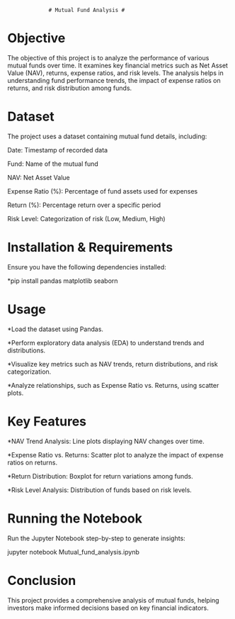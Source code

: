                  # Mutual Fund Analysis #

# Objective

 The objective of this project is to analyze the performance of various mutual funds over time. It examines key financial metrics such as Net Asset Value (NAV), returns, expense ratios, and risk levels. The analysis helps in understanding fund performance trends, the impact of expense ratios on returns, and risk distribution among funds.

# Dataset

The project uses a dataset containing mutual fund details, including:

Date: Timestamp of recorded data

Fund: Name of the mutual fund

NAV: Net Asset Value

Expense Ratio (%): Percentage of fund assets used for expenses

Return (%): Percentage return over a specific period

Risk Level: Categorization of risk (Low, Medium, High)

# Installation & Requirements

Ensure you have the following dependencies installed:

*pip install pandas matplotlib seaborn

# Usage

*Load the dataset using Pandas.

*Perform exploratory data analysis (EDA) to understand trends and distributions.

*Visualize key metrics such as NAV trends, return distributions, and risk categorization.

*Analyze relationships, such as Expense Ratio vs. Returns, using scatter plots.

# Key Features

*NAV Trend Analysis: Line plots displaying NAV changes over time.

*Expense Ratio vs. Returns: Scatter plot to analyze the impact of expense ratios on returns.

*Return Distribution: Boxplot for return variations among funds.

*Risk Level Analysis: Distribution of funds based on risk levels.

# Running the Notebook

Run the Jupyter Notebook step-by-step to generate insights:

jupyter notebook Mutual_fund_analysis.ipynb

# Conclusion

This project provides a comprehensive analysis of mutual funds, helping investors make informed decisions based on key financial indicators.


